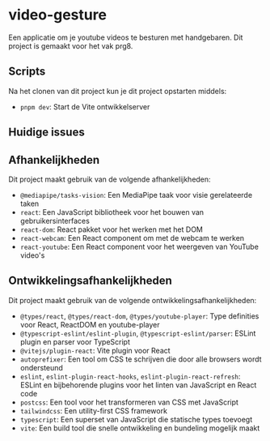 # video-gesture

Een applicatie om je youtube videos te besturen met handgebaren. Dit project is gemaakt voor het vak prg8.

## Scripts
Na het clonen van dit project kun je dit project opstarten middels:
- `pnpm dev`: Start de Vite ontwikkelserver

## Huidige issues

## Afhankelijkheden

Dit project maakt gebruik van de volgende afhankelijkheden:

- `@mediapipe/tasks-vision`: Een MediaPipe taak voor visie gerelateerde taken
- `react`: Een JavaScript bibliotheek voor het bouwen van gebruikersinterfaces
- `react-dom`: React pakket voor het werken met het DOM
- `react-webcam`: Een React component om met de webcam te werken
- `react-youtube`: Een React component voor het weergeven van YouTube video's

## Ontwikkelingsafhankelijkheden

Dit project maakt gebruik van de volgende ontwikkelingsafhankelijkheden:

- `@types/react`, `@types/react-dom`, `@types/youtube-player`: Type definities voor React, ReactDOM en youtube-player
- `@typescript-eslint/eslint-plugin`, `@typescript-eslint/parser`: ESLint plugin en parser voor TypeScript
- `@vitejs/plugin-react`: Vite plugin voor React
- `autoprefixer`: Een tool om CSS te schrijven die door alle browsers wordt ondersteund
- `eslint`, `eslint-plugin-react-hooks`, `eslint-plugin-react-refresh`: ESLint en bijbehorende plugins voor het linten van JavaScript en React code
- `postcss`: Een tool voor het transformeren van CSS met JavaScript
- `tailwindcss`: Een utility-first CSS framework
- `typescript`: Een superset van JavaScript die statische types toevoegt
- `vite`: Een build tool die snelle ontwikkeling en bundeling mogelijk maakt
